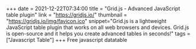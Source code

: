 +++
date = 2021-12-22T07:34:00
title = "Grid.js - Advanced JavaScript table plugin"
link = "https://gridjs.io/"
thumbnail = "https://gridjs.io/img/favicon.ico"
snippet="Grid.js is a lightweight JavaScript table plugin that works on all web browsers and devices. Grid.js is open-source and it helps you create advanced tables in seconds!"
tags = ["Javascript Table"]
+++
Free javascript datatable